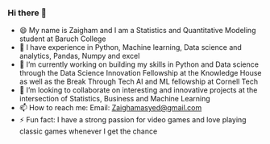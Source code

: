 ### Hi there 👋

<!--
**ZSyed512/ZSyed512** is a ✨ _special_ ✨ repository because its `README.md` (this file) appears on your GitHub profile.

Here are some ideas to get you started:
-->

- 😄 My name is Zaigham and I am a Statistics and Quantitative Modeling student at Baruch College
- 🌱 I have experience in Python, Machine learning, Data science and analytics, Pandas, Numpy and excel
- 🔭 I’m currently working on building my skills in Python and Data science through the Data Science Innovation Fellowship at the Knowledge House as well as the  Break Through Tech AI and ML fellowship at Cornell Tech
- 👯 I’m looking to collaborate on interesting and innovative projects at the intersection of Statistics, Business and Machine Learning
- 📫 How to reach me: Email: Zaighamasyed@gmail.com
- ⚡ Fun fact: I have a strong passion for video games and love playing classic games whenever I get the chance

